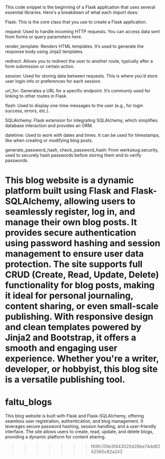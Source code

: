 
This code snippet is the beginning of a Flask application that uses several essential libraries. Here's a breakdown of what each import does:

Flask: This is the core class that you use to create a Flask application.

request: Used to handle incoming HTTP requests. You can access data sent from forms or query parameters here.

render_template: Renders HTML templates. It’s used to generate the response body using Jinja2 templates.

redirect: Allows you to redirect the user to another route, typically after a form submission or certain action.

session: Used for storing data between requests. This is where you'd store user login info or preferences for each session.

url_for: Generates a URL for a specific endpoint. It’s commonly used for linking to other routes in Flask.

flash: Used to display one-time messages to the user (e.g., for login success, errors, etc.).

SQLAlchemy: Flask extension for integrating SQLAlchemy, which simplifies database interaction and provides an ORM.

datetime: Used to work with dates and times. It can be used for timestamps, like when creating or modifying blog posts.

generate_password_hash, check_password_hash: From werkzeug.security, used to securely hash passwords before storing them and to verify passwords.

This blog website is a dynamic platform built using Flask and Flask-SQLAlchemy, allowing users to seamlessly register, log in, and manage their own blog posts. It provides secure authentication using password hashing and session management to ensure user data protection. The site supports full CRUD (Create, Read, Update, Delete) functionality for blog posts, making it ideal for personal journaling, content sharing, or even small-scale publishing. With responsive design and clean templates powered by Jinja2 and Bootstrap, it offers a smooth and engaging user experience. Whether you're a writer, developer, or hobbyist, this blog site is a versatile publishing tool.
=======
# faltu_blogs
This blog website is built with Flask and Flask-SQLAlchemy, offering seamless user registration, authentication, and blog management. It leverages secure password hashing, session handling, and a user-friendly interface. The site allows users to create, read, update, and delete blogs, providing a dynamic platform for content sharing.
>>>>>>> f69fc139e3f443020d26be74dd8242560c82a242
